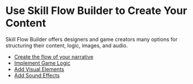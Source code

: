 # Use Skill Flow Builder to Create Your Content

Skill Flow Builder offers designers and game creators many options for
structuring their content, logic, images, and audio.

- [Create the flow of your narrative](./create-the-flow-of-narrative)
- [Implement Game Logic](./implement-game-logic)
- [Add Visual Elements](./add-visual-elements)
- [Add Sound Effects](./add-sound-effects)
